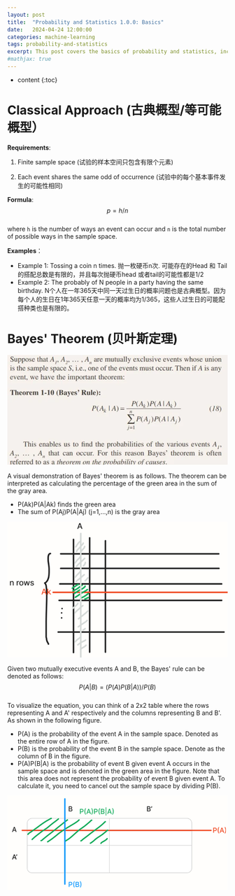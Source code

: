 ```yaml
---
layout: post
title:  "Probability and Statistics 1.0.0: Basics"
date:   2024-04-24 12:00:00
categories: machine-learning
tags: probability-and-statistics
excerpt: This post covers the basics of probability and statistics, including the classical approach and Bayes' theorem.
#mathjax: true
---
```


* content
{:toc}

# Classical Approach (古典概型/等可能概型）

**Requirements**:

1. Finite sample space (试验的样本空间只包含有限个元素)

2. Each event shares the same odd of occurrence (试验中的每个基本事件发生的可能性相同)

**Formula**: 
$$
p = h/n
$$   
where `h` is the number of ways an event can occur and `n` is the total number of possible ways in the sample space.

**Examples**： 
- Example 1: Tossing a coin n times. 抛一枚硬币n次. 可能存在的Head 和 Tail 的搭配总数是有限的，并且每次抛硬币head 或者tail的可能性都是1/2 
- Example 2: The probably of N people in a party having the same birthday. N个人在一年365天中同一天过生日的概率问题也是古典概型。因为每个人的生日在1年365天任意一天的概率均为1/365，这些人过生日的可能配搭种类也是有限的。

# Bayes' Theorem (贝叶斯定理)
![Bayes-theorem](/assets/images/probability_and_statistics/bayes-theorem.png)

A visual demonstration of Bayes' theorem is as follows. 
The theorem can be interpreted as calculating the percentage of the green area in the sum of the gray area.
- P(Ak)P(A|Ak) finds the green area
- The sum of P(Aj)P(A|Aj) (j=1,...,n) is the gray area

![Bayes-theorem](/assets/images/probability_and_statistics/bayes-theorem-visual.png)

Given two mutually executive events A and B, the Bayes' rule can be denoted as follows:
$$
P(A|B) = (P(A)P(B|A))/P(B)
$$  
To visualize the equation, you can think of a 2x2 table where the rows representing A and A' respectively and the columns representing B and B'. As shown in the following figure.
- P(A) is the probability of the event A in the sample space. Denoted as the entire row of A in the figure.
- P(B) is the probability of the event B in the sample space. Denote as the column of B in the figure.
- P(A)P(B|A) is the probability of event B given event A occurs in the sample space and is denoted in the green area in the figure. Note that this area does not represent the probability of event B given event A. To calculate it, you need to cancel out the sample space by dividing P(B). 

![Bayes-theorem](/assets/images/probability_and_statistics/bayes-theorem-visual2.png)